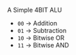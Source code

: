 
A Simple 4BIT ALU


- `00` → Addition
- `01` → Subtraction
- `10` → Bitwise OR
- `11` → Bitwise AND